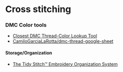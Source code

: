 # Cross stitching

### DMC Color tools

- [Closest DMC Thread-Color Lookup Tool](https://www.thread-bare.com/tools/closest-dmc-thread-color-lookup)
- [CamiloGarciaLaRotta/dmc-thread-google-sheet](https://github.com/CamiloGarciaLaRotta/dmc-thread-google-sheet)

#### Storage/Organization

- [The Tidy Stitch™ Embroidery Organization System](https://www.etsy.com/shop/BritneyKayEmbroidery)
